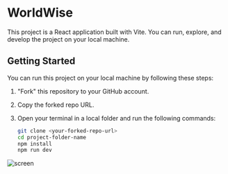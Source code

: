 # WorldWise

This project is a React application built with Vite. You can run, explore, and develop the project on your local machine.

## Getting Started

You can run this project on your local machine by following these steps:

1. "Fork" this repository to your GitHub account.
2. Copy the forked repo URL.
3. Open your terminal in a local folder and run the following commands:

   ```sh
   git clone <your-forked-repo-url>
   cd project-folder-name
   npm install
   npm run dev
   
![screen](https://github.com/SEIDY-KANTE/WorldWise-React-Vite/assets/82980518/117da4ea-3c4d-47c9-9dcf-0854709139d9)
